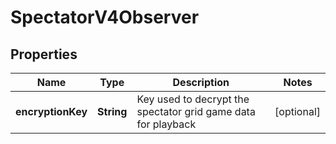 
# SpectatorV4Observer

## Properties
Name | Type | Description | Notes
------------ | ------------- | ------------- | -------------
**encryptionKey** | **String** | Key used to decrypt the spectator grid game data for playback |  [optional]



